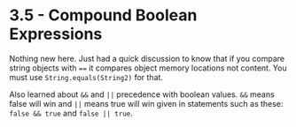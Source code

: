 # 3.5 - Compound Boolean Expressions

Nothing new here. Just had a quick discussion to know that if you compare string objects with `==` it compares object memory locations not content. You must use `String.equals(String2)` for that.

Also learned about `&&` and `||` precedence with boolean values. `&&` means false will win and `||` means true will win given in statements such as these: `false && true` and `false || true`.
